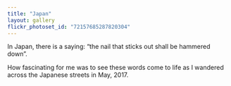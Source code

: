 ```yaml
---
title: "Japan"
layout: gallery
flickr_photoset_id: "72157685287820304"
---
```

In Japan, there is a saying: 
“the nail that sticks out shall be hammered down”.

How fascinating for me was to see these words come to life as I wandered across the Japanese streets in May, 2017.